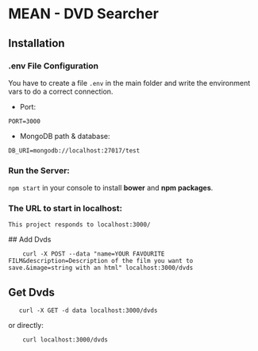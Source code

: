 # MEAN - DVD Searcher

## Installation

### .env File Configuration

You have to create a file `.env` in the main folder and write the environment vars to do a correct connection.

- Port:

```
PORT=3000
```

- MongoDB path & database:

```
DB_URI=mongodb://localhost:27017/test
```

### Run the Server:

`npm start` in your console to install **bower** and **npm packages**.

### The URL to start in localhost:

```
This project responds to localhost:3000/
```

## Add Dvds

```
    curl -X POST --data "name=YOUR FAVOURITE FILM&description=Description of the film you want to save.&image=string with an html" localhost:3000/dvds
```

## Get Dvds

```
   curl -X GET -d data localhost:3000/dvds
```

or directly:

```
    curl localhost:3000/dvds
```
